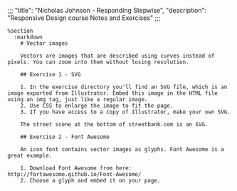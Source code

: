 ;;;
"title": "Nicholas Johnson - Responding Stepwise",
"description": "Responsive Design course Notes and Exercises"
;;;

    %section
      :markdown
        # Vector images

        Vectors are images that are described using curves instead of pixels. You can zoom into them without losing resolution.

        ## Exercise 1 - SVG

        1. In the exercise directory you'll find an SVG file, which is an image exported from Illustrator. Embed this image in the HTML file using an img tag, just like a regular image.
        2. Use CSS to enlarge the image to fit the page.
        3. If you have access to a copy of Illustrator, make your own SVG.

        The street scene at the bottom of streetbank.com is an SVG.

        ## Exercise 2 - Font Awesome

        An icon font contains vector images as glyphs. Font Awesome is a great example.

        1. Download Font Awesome from here: http://fortawesome.github.io/Font-Awesome/
        2. Choose a glyph and embed it on your page.
